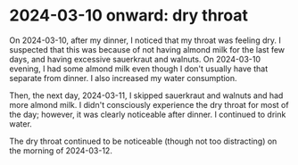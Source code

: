 # 2024-03-10 onward: dry throat

On 2024-03-10, after my dinner, I noticed that my throat was feeling
dry. I suspected that this was because of not having almond milk for
the last few days, and having excessive sauerkraut and walnuts. On
2024-03-10 evening, I had some almond milk even though I don't usually
have that separate from dinner. I also increased my water consumption.

Then, the next day, 2024-03-11, I skipped sauerkraut and walnuts and
had more almond milk. I didn't consciously experience the dry throat
for most of the day; however, it was clearly noticeable after
dinner. I continued to drink water.

The dry throat continued to be noticeable (though not too distracting)
on the morning of 2024-03-12.
